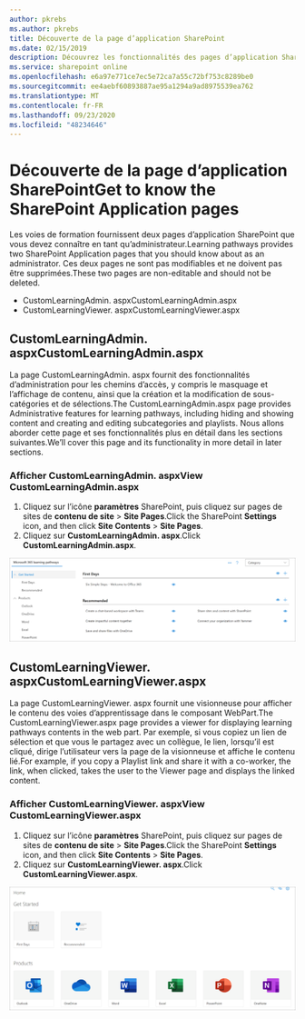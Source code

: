 ```yaml
---
author: pkrebs
ms.author: pkrebs
title: Découverte de la page d’application SharePoint
ms.date: 02/15/2019
description: Découvrez les fonctionnalités des pages d’application SharePoint dans les voies d’apprentissage Microsoft 365.
ms.service: sharepoint online
ms.openlocfilehash: e6a97e771ce7ec5e72ca7a55c72bf753c8289be0
ms.sourcegitcommit: ee4aebf60893887ae95a1294a9ad8975539ea762
ms.translationtype: MT
ms.contentlocale: fr-FR
ms.lasthandoff: 09/23/2020
ms.locfileid: "48234646"
---
```

# <a name="get-to-know-the-sharepoint-application-pages"></a><span data-ttu-id="92e6a-103">Découverte de la page d’application SharePoint</span><span class="sxs-lookup"><span data-stu-id="92e6a-103">Get to know the SharePoint Application pages</span></span>

<span data-ttu-id="92e6a-104">Les voies de formation fournissent deux pages d’application SharePoint que vous devez connaître en tant qu’administrateur.</span><span class="sxs-lookup"><span data-stu-id="92e6a-104">Learning pathways provides two SharePoint Application pages that you should know about as an administrator.</span></span> <span data-ttu-id="92e6a-105">Ces deux pages ne sont pas modifiables et ne doivent pas être supprimées.</span><span class="sxs-lookup"><span data-stu-id="92e6a-105">These two pages are non-editable and should not be deleted.</span></span> 

- <span data-ttu-id="92e6a-106">CustomLearningAdmin. aspx</span><span class="sxs-lookup"><span data-stu-id="92e6a-106">CustomLearningAdmin.aspx</span></span>
- <span data-ttu-id="92e6a-107">CustomLearningViewer. aspx</span><span class="sxs-lookup"><span data-stu-id="92e6a-107">CustomLearningViewer.aspx</span></span>

## <a name="customlearningadminaspx"></a><span data-ttu-id="92e6a-108">CustomLearningAdmin. aspx</span><span class="sxs-lookup"><span data-stu-id="92e6a-108">CustomLearningAdmin.aspx</span></span>

<span data-ttu-id="92e6a-109">La page CustomLearningAdmin. aspx fournit des fonctionnalités d’administration pour les chemins d’accès, y compris le masquage et l’affichage de contenu, ainsi que la création et la modification de sous-catégories et de sélections.</span><span class="sxs-lookup"><span data-stu-id="92e6a-109">The CustomLearningAdmin.aspx page provides Administrative features for learning pathways, including hiding and showing content and creating and editing subcategories and playlists.</span></span> <span data-ttu-id="92e6a-110">Nous allons aborder cette page et ses fonctionnalités plus en détail dans les sections suivantes.</span><span class="sxs-lookup"><span data-stu-id="92e6a-110">We’ll cover this page and its functionality in more detail in later sections.</span></span>

### <a name="view-customlearningadminaspx"></a><span data-ttu-id="92e6a-111">Afficher CustomLearningAdmin. aspx</span><span class="sxs-lookup"><span data-stu-id="92e6a-111">View CustomLearningAdmin.aspx</span></span>

1. <span data-ttu-id="92e6a-112">Cliquez sur l’icône **paramètres** SharePoint, puis cliquez sur pages de sites de **contenu de site**  >  **Site Pages**.</span><span class="sxs-lookup"><span data-stu-id="92e6a-112">Click the SharePoint **Settings** icon, and then click **Site Contents** > **Site Pages**.</span></span> 
2. <span data-ttu-id="92e6a-113">Cliquez sur **CustomLearningAdmin. aspx**.</span><span class="sxs-lookup"><span data-stu-id="92e6a-113">Click **CustomLearningAdmin.aspx**.</span></span> 

![cg-adminapppage.png](media/cg-adminapppage.png)

## <a name="customlearningvieweraspx"></a><span data-ttu-id="92e6a-115">CustomLearningViewer. aspx</span><span class="sxs-lookup"><span data-stu-id="92e6a-115">CustomLearningViewer.aspx</span></span>
<span data-ttu-id="92e6a-116">La page CustomLearningViewer. aspx fournit une visionneuse pour afficher le contenu des voies d’apprentissage dans le composant WebPart.</span><span class="sxs-lookup"><span data-stu-id="92e6a-116">The CustomLearningViewer.aspx page provides a viewer for displaying learning pathways contents in the web part.</span></span> <span data-ttu-id="92e6a-117">Par exemple, si vous copiez un lien de sélection et que vous le partagez avec un collègue, le lien, lorsqu’il est cliqué, dirige l’utilisateur vers la page de la visionneuse et affiche le contenu lié.</span><span class="sxs-lookup"><span data-stu-id="92e6a-117">For example, if you copy a Playlist link and share it with a co-worker, the link, when clicked, takes the user to the Viewer page and displays the linked content.</span></span> 

### <a name="view-customlearningvieweraspx"></a><span data-ttu-id="92e6a-118">Afficher CustomLearningViewer. aspx</span><span class="sxs-lookup"><span data-stu-id="92e6a-118">View CustomLearningViewer.aspx</span></span>

1. <span data-ttu-id="92e6a-119">Cliquez sur l’icône **paramètres** SharePoint, puis cliquez sur pages de sites de **contenu de site**  >  **Site Pages**.</span><span class="sxs-lookup"><span data-stu-id="92e6a-119">Click the SharePoint **Settings** icon, and then click **Site Contents** > **Site Pages**.</span></span> 
2. <span data-ttu-id="92e6a-120">Cliquez sur **CustomLearningViewer. aspx**.</span><span class="sxs-lookup"><span data-stu-id="92e6a-120">Click **CustomLearningViewer.aspx**.</span></span> 

![cg-viewerapppage.png](media/cg-viewerapppage.png)

